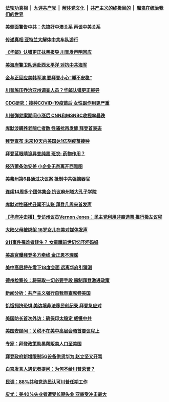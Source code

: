 

####  [法轮功真相](../../../../basic/blob/master/README.md?t=03170201) &nbsp;|&nbsp; [九评共产党](../../../../9ping.md/blob/master/README.md?t=03170201) &nbsp;|&nbsp; [解体党文化](../../../../jtdwh.md/blob/master/README.md?t=03170201)  &nbsp;|&nbsp; [共产主义的终极目的](../../../../gczydzjmd.md/blob/master/README.md?t=03170201) &nbsp;|&nbsp; [魔鬼在统治我们的世界](../../../../mgztzwmdsj.md/blob/master/README.md?t=03170201) 

#### [美侧面警告中共：先搞好中澳关系 再谈中美关系](../pages/prog203/a103074820.md?t=03170201) 

#### [传递真相 亚特兰大解体中共车队游行](../pages/prog203/a103074893.md?t=03170201) 

#### [《华邮》认错更正抹黑报导 川普发声明回应](../pages/prog203/a103074885.md?t=03170201) 

#### [美海岸警卫队远赴西太平洋 对抗中共海军](../pages/prog203/a103074698.md?t=03170201) 

#### [金与正回应美韩军演 要拜登小心“睡不安稳”](../pages/prog203/a103074584.md?t=03170201) 

#### [川普施压乔治亚州调查人员？华邮认错更正报导](../pages/prog203/a103074576.md?t=03170201) 

#### [CDC研究：接种COVID-19疫苗后 女性副作用更严重](../pages/prog203/a103074118.md?t=03170201) 

#### [川普弹劾案期间小涨后 CNN和MSNBC收视率暴跌](../pages/prog203/a103074111.md?t=03170201) 

#### [库默涉瞒养老院亡者数 性骚扰再发酵 拜登首表态](../pages/prog203/a103074434.md?t=03170201) 

#### [拜登宣布 未来10天内美国达1亿剂疫苗接种](../pages/prog203/a103074397.md?t=03170201) 

#### [拜登蓝眼睛诡异变纯黑 班农: 药物作用？](../pages/prog203/a103074290.md?t=03170201) 

#### [经济萧条治安差 小企业无奈离开西雅图](../pages/prog203/a103074352.md?t=03170201) 

#### [美弗州第6县通过决议案 抵制中共强摘器官](../pages/prog203/a103074346.md?t=03170201) 

#### [连续14周多个团体集会 抗议麻州塔大孔子学院](../pages/prog203/a103074219.md?t=03170201) 

#### [库默对性骚扰丑闻不认账 拜登几周来首发声](../pages/prog203/a103074102.md?t=03170201) 

#### [【华府冲击播】专访州议员Vernon Jones：民主党利用非裔选票 推行极左议程](../pages/prog203/a103074161.md?t=03170201) 

#### [大陆父母被绑架 16岁女儿在美对媒体发声](../pages/prog203/a103074114.md?t=03170201) 

#### [911事件罹难者转生？ 女童曝前世记忆吓坏妈妈](../pages/prog203/a103073938.md?t=03170201) 

#### [美高官曝拜登多方牵线 金正恩不理睬](../pages/prog203/a103073986.md?t=03170201) 

#### [美中高层将在零下18度会面 远离华府引猜测](../pages/prog203/a103073775.md?t=03170201) 

#### [德州检察长：将采取一切必要手段 遏制拜登激进政策](../pages/prog203/a103073733.md?t=03170201) 

#### [新闻分析：共产主义强行自我审查席卷美国](../pages/prog203/a103073746.md?t=03170201) 

#### [饥饿拥挤恐惧 美边境非法移民创纪录 拜登急应对](../pages/prog203/a103073718.md?t=03170201) 

#### [美国防长首次外访：确保印太稳定 威慑中共](../pages/prog203/a103073707.md?t=03170201) 

#### [美国安顾问：关税不在美中高层会晤首要议程上](../pages/prog203/a103073663.md?t=03170201) 

#### [专家：拜登政策助黑帮贩卖人口至美国](../pages/prog203/a103073577.md?t=03170201) 

#### [拜登政府新增限制5G设备供货华为 赵立坚又开骂](../pages/prog203/a103073089.md?t=03170201) 

#### [白宫发言人遇记者提问：为何不给川普荣誉？](../pages/prog203/a103072983.md?t=03170201) 

#### [民调：88%共和党选民认可川普任期工作](../pages/prog203/a103072978.md?t=03170201) 

#### [皮尤：美40%失业者遭受长期失业 亚裔受冲击最大](../pages/prog203/a103072844.md?t=03170201) 

